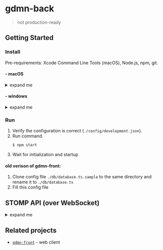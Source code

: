 # gdmn-back

> not production-ready

## Getting Started

### Install

Pre-requirements: Xcode Command Line Tools (macOS), Node.js, npm, git.

#### - macOS

<details>
  <summary>expand me</summary>
  
1. Install [firebird](https://www.firebirdsql.org/en/firebird-3-0/) (version >= 3):
    ```bash
    $ curl -LO https://github.com/FirebirdSQL/firebird/releases/download/R3_0_3/Firebird-3.0.3-32900-x86_64.pkg
    $ open ./Firebird-3.0.3-32900-x86_64.pkg
    ```
    
2. Setup firebird:
    ```bash
    $ firebirdHome='export FIREBIRD_HOME="/Library/Frameworks/Firebird.framework/Resources"'
    $ grep -q -F "$firebirdHome" ~/.bash_profile || echo "$firebirdHome" >> ~/.bash_profile
        
    $ firebirdBin='export PATH=$PATH:$FIREBIRD_HOME/bin'
    $ grep -q -F "$firebirdBin" ~/.bash_profile || echo "$firebirdBin" >> ~/.bash_profile
       
    $ mkdir -p /usr/local/lib 
    $ ln -s /Library/Frameworks/Firebird.framework/Versions/A/Firebird /usr/local/lib/libfbclient.dylib
    
    # troubleshooting: Can not access lock files directory /tmp/firebird/
    $ sudo dseditgroup -o edit -a $(whoami) -t user firebird
 
    # troubleshooting: I/O error during "open O_CREAT" operation. Error while trying to create file. Permission denied
    $ chgrp -R firebird /Library/Frameworks/Firebird.framework
    $ sudo chmod -R g+rwx /Library/Frameworks/Firebird.framework
    ```
   See: [advanced configuration](http://gedemin.blogspot.com/2016/11/firebird-3.html) (optional).

3. Install repository: 
    ```bash
    $ git clone https://github.com/gsbelarus/gdmn-back.git
    $ cd gdmn-back
    $ npm i
    $ npm i
    ```
       
4. Troubleshooting
    >How do i check firebird server is running?
    ```bash
    $ netstat -an | grep 3050 
    ```
    If something is listening on port 3050 then the server is running.
    
    >How do i restart firebird server?
    ```bash
    $ ps -ef | grep xinetd
    $ kill -USR2 <pid>
    ```

</details>

#### - windows

<details>
  <summary>expand me</summary>
  
1. Install build tools:
    ```bash
    $ npm i --global --production windows-build-tools
    $ npm i --global node-gyp
    ```
   
2. Install [firebird](https://www.firebirdsql.org/en/firebird-3-0/) (version >= 3.0):
    ```bash
    $ curl -LO https://github.com/FirebirdSQL/firebird/releases/download/R3_0_3/Firebird-3.0.3.32900_0_x64.exe
    $ cmd /K ./Firebird-3.0.3.32900_0_x64.exe
    ```
    
3. Setup firebird:
    - ```$ copy <fb_dir>/fbclient.dll <win_dir>/SysWOW64``` (System32)
    
        > There's no need if firebird directory(<fb_dir>) in $PATH
        
    - apply [configuration](http://gedemin.blogspot.com/2016/11/firebird-3.html) patch to <fb_dir>/firebird.conf:
        ```diff
        @@ -405,11 +405,11 @@
         #
         # Per-database configurable.
         #
        -#AuthServer = Srp
        +AuthServer = Legacy_Auth
         #
         # Per-connection and per-database configurable.
         #
        -#AuthClient = Srp, Win_Sspi, Legacy_Auth
        +AuthClient = Legacy_Auth
         #
         # If you need to use server plugins that do not provide encryption key (both Legacy_Auth
         # & Win_Sspi) you should also turn off required encryption on the wire with WireCrypt
        @@ -423,7 +423,7 @@
         #
         # Per-database configurable.
         #
        -#UserManager = Srp
        +UserManager = Legacy_UserManager
         
         # TracePlugin is used by firebird trace facility to send trace data to the user
         # or log file in audit case.
        @@ -599,7 +599,7 @@
         #
         # Type: string (predefined values)
         #
        -#WireCrypt = Enabled (for client) / Required (for server)
        +WireCrypt = Disabled
         
         #
         # Should connection over the wire be compressed?
        @@ -610,7 +610,7 @@
         #
         # Type: boolean
         #
        -#WireCompression = false
        +WireCompression = false
        ```    
        
        > Troubleshooting: Create 'localhost:3050/c:\gdmn-back\databases\MAIN.FDB' (node:2308) UnhandledPromiseRejectionWarning: Error: Install incomplete, please read the Compatibility chapter in the release notes for this version

4. Install repository: 
    ```bash
    $ git clone https://github.com/gsbelarus/gdmn-back.git
    $ cd gdmn-back
    $ npm i
    $ npm i
    ```
    
</details>

### Run

1. Verify the configuration is correct (`./config/development.json`).
2. Run command.
    ```bash 
    $ npm start
    ```
3. Wait for initialization and startup

#### old verison of gdmn-front:
1. Clone config file `./db/database.ts.sample` to the same directory and rename it to `./db/database.ts`
2. Fill this config file


## STOMP API (over WebSocket)
<details>
  <summary>expand me</summary>

* To work with the auth database you need to simple `CONNECT`
* To work with the user's databases you need to `CONNECT` with header: `app-uid`
* To restore the session you need to `CONNECT` with header: `session`

##### Create account (auth db is used)
```
>>> CONNECT
login:login
passcode:password
session:session (optional)
create-user:1

<<< CONNECTED
server:gdmn-back/1.0.0
version:1.2
session:session-0
access-token:token-0
refresh-token:token-1

```

##### Login (auth db is used)
```
>>> CONNECT
login:login
passcode:password
session:session-0 (optional)
create-user:0 (optional)
app-uid:uid (for user's apps)

<<< CONNECTED
server:gdmn-back/1.0.0
version:1.2
session:session-0
access-token:token-0
refresh-token:token-1

```
or
```
>>> CONNECT
authorization:token-0
session:session-0 (optional)
app-uid:uid (for user's apps)

<<< CONNECTED
server:gdmn-back/1.0.0
version:1.2
session:session-0

```
or
```
>>> CONNECT
authorization:token-1
session:session-0 (optional)
app-uid:uid (for user's apps)

<<< CONNECTED
server:gdmn-back/1.0.0
version:1.2
session:session-0
access-token:access-token
refresh-token:refresh-token

```

##### Refresh token (auth base is used)
```
>>> CONNECT
authorization:token-1
session:session-0 (optional)
app-uid:uid (for user's apps)

<<< CONNECTED
server:gdmn-back/1.0.0
version:1.2
session:session-0
access-token:token-2
refresh-token:token-3

```
or
```
>>> CONNECT
login:login
passcode:password
session:session-0 (optional)
create-user:0 (optional)
app-uid:uid (for user's apps)

<<< CONNECTED
server:gdmn-back/1.0.0
version:1.2
session:session-0
access-token:token-2
refresh-token:token-3

```

##### Creating tasks
```
>>> SEND
destination:/task
receipt:receipt-0
action:...
content-type:application/json;charset=utf-8
content-length:...

{"payload":{...}}
```

* `action`: 
  * `PING`:
    ```typescript
    type payload = {
      delay: number; 
      steps: number;
    };
    type result = undefined;
    ```
  * `GET_SCHEMA`:
    ```typescript
    type payload = undefined;
    type result = IERModel;
    ```
  * `QUERY`:
    ```typescript
    type payload = IEntityQueryInspector;
    type result = IQueryResponse;
    ```
    
  * `CREATE_APP` (MainApplication):
    ```typescript
    type payload = {
      alias: string;
      external: boolean;
      connectionOptions?: {
        host?: string;
        port?: number;
        username?: string;
        password?: string;
        path?: string;
      };
    };
    type result = IUserApplicationInfo;
    ```
  * `DELETE_APP` (MainApplication):
      ```typescript
      type payload = {
        uid: string;
      };
      type result = undefined;
      ```
  * `GET_APPS` (MainApplication):
      ```typescript
      type payload = undefined;
      type result = IUserApplicationInfo[];
      ```
```
<<< RECEIPT
receipt-id:receipt-0
task-id:task-0
```

###### Subscription `/task` response:
```
<<< MESSAGE
destination:/task
action:...
message-id:msg-0
ack:client-individual (optional)
subscription:sub-0
task-id:task-0
content-type:application/json;charset=utf-8
content-length:...

{"payload":{...},"status":1,...}
```

* `payload` - is request payload
* `status`:
  * 3 - `INTERRUPTED`
  * 4 - `FAILED`
  * 5 - `SUCCESS`
* `error` is sent only when the status is `FAILED`
  * `code` - error code
  * `message` - error message
* `result` is sent only when the status is `SUCCESS`

###### Subscription `/task/status` response:
```
<<< MESSAGE
destination:/task/status
action:...
message-id:msg-0
subscription:sub-0
task-id:task-0
content-type:application/json;charset=utf-8
content-length:...

{"payload":{...},"status":1,...}
```

* `payload` - is request payload
* `status`:
  * 1 - `RUNNING`
  * 2 - `PAUSED`
  * 3 - `INTERRUPTED`
  * 4 - `FAILED`
  * 5 - `SUCCESS`

###### Subscription `/task/progress` response:
```
<<< MESSAGE
destination:/task/progress
action:...
message-id:msg-0
subscription:sub-0
task-id:task-0
content-type:application/json;charset=utf-8
content-length:...

{"payload":{...},"progress":{"value":50,"description":"progress"}}
```

* `payload` - is request payload
* `progress`:
  * `value` - is value between 0 and 100
  * `description` - some text about progress

##### Error:
```
<<< ERROR
code:0
message:message
receipt-id:receipt-0 (optional)

```
* `code`:
  * 0 - `INTERNAL`
  * 1 - `UNSUPPORTED`
  * 2 - `UNAUTHORIZED`
  * 3 - `INVALID`
  * 4 - `NOT_FOUND`
  * 5 - `NOT_UNIQUE`
* `message` - error message


##### Default user
login: `Administrator`  
password: `Administrator`

</details>


## Related projects

- [`gdmn-front`](https://github.com/gsbelarus/gdmn-front) - web client
